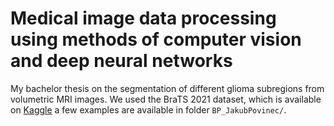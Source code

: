 # Medical image data processing using methods of computer vision and deep neural networks
My bachelor thesis on the segmentation of different glioma subregions from volumetric MRI images. We used the BraTS 2021 dataset, which is available on [Kaggle](https://www.kaggle.com/datasets/dschettler8845/brats-2021-task1) a few examples are available in folder `BP_JakubPovinec/`.
